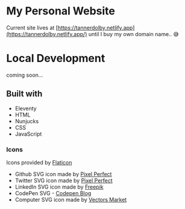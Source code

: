 # My Personal Website 
Current site lives at [https://tannerdolby.netlify.app](https://tannerdolby.netlify.app/) until I buy my own domain name.. 😅

# Local Development
coming soon...

## Built with
* Eleventy
* HTML
* Nunjucks
* CSS
* JavaScript

### Icons 
Icons provided by [Flaticon](https://www.flaticon.com/)
* Github SVG icon made by [Pixel Perfect](https://www.flaticon.com/authors/pixel-perfect)
* Twitter SVG icon made by [Pixel Perfect](https://www.flaticon.com/authors/pixel-perfect)
* LinkedIn SVG icon made by [Freepik](https://www.flaticon.com/authors/freepik)
* CodePen SVG - [Codepen Blog](https://blog.codepen.io/wp-content/uploads/2014/03/codepen-logo.svg)
* Computer SVG icon made by [Vectors Market](https://www.flaticon.com/authors/vectors-market)